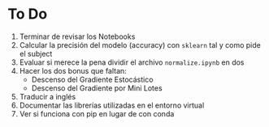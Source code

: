 # To Do
1. Terminar de revisar los Notebooks
2. Calcular la precisión del modelo (accuracy) con `sklearn` tal y como pide el subject
3. Evaluar si merece la pena dividir el archivo `normalize.ipynb` en dos
4. Hacer los dos bonus que faltan:
    - Descenso del Gradiente Estocástico
    - Descenso del Gradiente por Mini Lotes
5. Traducir a inglés
6. Documentar las librerías utilizadas en el entorno virtual
7. Ver si funciona con pip en lugar de con conda
